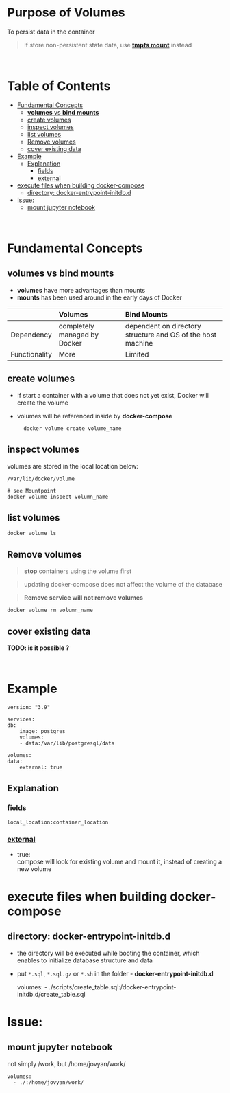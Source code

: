 <!-- omit in toc -->
# Purpose of Volumes
To persist data in the container

>If store non-persistent state data, use [**tmpfs mount**](https://docs.docker.com/storage/tmpfs/) instead

<br />

<!-- omit in toc -->
# Table of Contents
- [Fundamental Concepts](#fundamental-concepts)
  - [**volumes** vs **bind mounts**](#volumes-vs-bind-mounts)
  - [create volumes](#create-volumes)
  - [inspect volumes](#inspect-volumes)
  - [list volumes](#list-volumes)
  - [Remove volumes](#remove-volumes)
  - [cover existing data](#cover-existing-data)
- [Example](#example)
  - [Explanation](#explanation)
    - [fields](#fields)
    - [external](#external)
- [execute files when building docker-compose](#execute-files-when-building-docker-compose)
  - [directory: docker-entrypoint-initdb.d](#directory-docker-entrypoint-initdbd)
- [Issue:](#issue)
  - [mount jupyter notebook](#mount-jupyter-notebook)

<br />

# Fundamental Concepts
## **volumes** vs **bind mounts**
  * **volumes** have more advantages than mounts
  * **mounts** has been used around in the early days of Docker
  
||Volumes|Bind Mounts|
|:---:|:---|:---|
|Dependency|completely managed by Docker| dependent on directory structure and OS of the host machine|
|Functionality| More| Limited|

## create volumes
* If start a container with a volume that does not yet exist, Docker will create the volume
* volumes will be referenced inside by **docker-compose**


        docker volume create volume_name

## inspect volumes
volumes are stored in the local location below:

    /var/lib/docker/volume

    # see Mountpoint
    docker volume inspect volumn_name

## list volumes
  
    docker volume ls

## Remove volumes
> **stop** containers using the volume first

> updating docker-compose does not affect the volume of the database

> **Remove service will not remove volumes**

 
    docker volume rm volumn_name

## cover existing data
**TODO: is it possible ?**

<br />

# Example
    version: "3.9"

    services:
    db:
        image: postgres
        volumes:
        - data:/var/lib/postgresql/data

    volumes:
    data:
        external: true
## Explanation
### fields

    local_location:container_location

### [external](https://docs.docker.com/compose/compose-file/compose-file-v3/#external:~:text=%3A/docker/example%22-,external,-%F0%9F%94%97)
* true:<br />
  compose will look for existing volume and mount it, instead of creating a new volume

# execute files when building docker-compose 
## directory: docker-entrypoint-initdb.d
* the directory will be executed while booting the container, which enables to initialize database structure and data
* put `*.sql`, `*.sql.gz` or `*.sh` in the folder - **docker-entrypoint-initdb.d**

    volumes:
          - ./scripts/create_table.sql:/docker-entrypoint-initdb.d/create_table.sql



# Issue:
## mount jupyter notebook
not simply /work, but /home/jovyan/work/

    volumes:
      - ./:/home/jovyan/work/